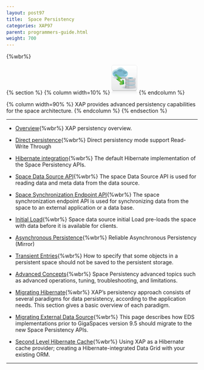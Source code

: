 ```yaml
---
layout: post97
title:  Space Persistency
categories: XAP97
parent: programmers-guide.html
weight: 700
---
```


{%wbr%}


{% section %}
{% column  width=10% %}
![space-document.png](/attachment_files/subject/persistence.png)
{% endcolumn %}

{% column width=90% %}
XAP provides advanced persistency capabilities for the space architecture.
{% endcolumn %}
{% endsection %}

<hr/>


- [Overview](./space-persistency.html){%wbr%}
XAP persistency overview.

- [Direct persistence](./direct-persistency.html){%wbr%}
Direct persistency mode support Read-Write Through

- [Hibernate integration](./hibernate-space-persistency.html){%wbr%}
The default Hibernate implementation of the Space Persistency APIs.

- [Space Data Source API](./space-data-source-api.html){%wbr%}
The space Data Source API is used for reading data and meta data from the data source.

- [Space Synchronization Endpoint API](./space-synchronization-endpoint-api.html){%wbr%}
The space synchronization endpoint API is used for synchronizing data from the space to an external application or a data base.

- [Initial Load](./space-persistency-initial-load.html){%wbr%}
Space data source initial Load pre-loads the space with data before it is available for clients.

- [Asynchronous Persistence](./asynchronous-persistency-with-the-mirror.html){%wbr%}
Reliable Asynchronous Persistency (Mirror)

- [Transient Entries](./transient-entries.html){%wbr%}
How to specify that some objects in a persistent space should not be saved to the persistent storage.

- [Advanced Concepts](./space-persistency-advanced-topics.html){%wbr%}
Space Persistency advanced topics such as advanced operations, tuning, troubleshooting, and limitations.

- [Migrating Hibernate](./persistency-migrating-hibernate.html){%wbr%}
XAP’s persistency approach consists of several paradigms for data persistency, according to the application needs. This section gives a basic overview of each paradigm.

- [Migrating External Data Source](./migrating-from-external-data-source-api.html){%wbr%}
This page describes how EDS implementations prior to GigaSpaces version 9.5 should migrate to the new Space Persistency APIs.

- [Second Level Hibernate Cache](./gigaspaces-for-hibernate-orm-users.html){%wbr%}
Using XAP as a Hibernate cache provider; creating a Hibernate-integrated Data Grid with your existing ORM.
<hr/>


